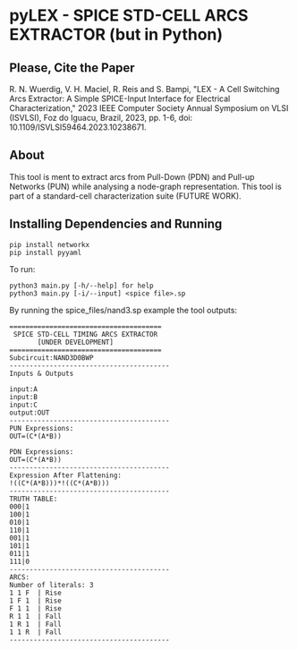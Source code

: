 # pyLEX - SPICE STD-CELL ARCS EXTRACTOR (but in Python)

## Please, Cite the Paper

R. N. Wuerdig, V. H. Maciel, R. Reis and S. Bampi, "LEX - A Cell Switching Arcs Extractor: A Simple SPICE-Input Interface for Electrical Characterization," 2023 IEEE Computer Society Annual Symposium on VLSI (ISVLSI), Foz do Iguacu, Brazil, 2023, pp. 1-6, doi: 10.1109/ISVLSI59464.2023.10238671.

## About

This tool is ment to extract arcs from Pull-Down (PDN) and Pull-up Networks (PUN) while analysing a node-graph representation. This tool is part of a standard-cell characterization suite (FUTURE WORK).

## Installing Dependencies and Running

```
pip install networkx
pip install pyyaml
```


To run:

```
python3 main.py [-h/--help] for help
python3 main.py [-i/--input] <spice file>.sp
```

By running the spice_files/nand3.sp example the tool outputs:

```
======================================
 SPICE STD-CELL TIMING ARCS EXTRACTOR
       [UNDER DEVELOPMENT]
======================================
Subcircuit:NAND3D0BWP
----------------------------------------
Inputs & Outputs

input:A
input:B
input:C
output:OUT
----------------------------------------
PUN Expressions:
OUT=(C*(A*B))

PDN Expressions:
OUT=(C*(A*B))
----------------------------------------
Expression After Flattening: 
!((C*(A*B)))*!((C*(A*B)))
----------------------------------------
TRUTH TABLE:
000|1
100|1
010|1
110|1
001|1
101|1
011|1
111|0
----------------------------------------
ARCS:
Number of literals: 3
1 1 F  | Rise
1 F 1  | Rise
F 1 1  | Rise
R 1 1  | Fall
1 R 1  | Fall
1 1 R  | Fall
----------------------------------------
```


